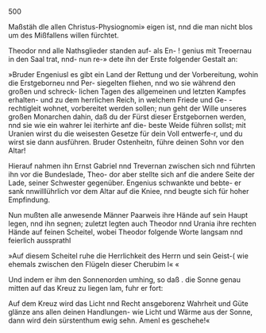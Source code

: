 500

Maßstäh dle allen Christus-Physiognomi» eigen ist, nnd
die man nicht blos um des Mißfallens willen fürchtet.

Theodor nnd alle Nathsglieder standen auf- als En- !
genius mit Treoernau in den Saal trat, nnd- nun re-»
dete ihn der Erste folgender Gestalt an:

»Bruder Engeniusl es gibt ein Land der Rettung
und der Vorbereitung, wohin die Erstgeborneu nnd Per-
siegelten fliehen, nnd wo sie während den großen und schreck-
lichen Tagen des allgemeinen und letzten Kampfes erhalten-
und zu dem herrlichen Reich, in welchem Friede und Ge-
-rechtigleit wohnet, vorbereitet werden sollen; nun geht der
Wille unseres großen Monarchen dahin, daß du der Fürst
dieser Erstgebornen werden, nnd sie wie ein wahrer lei
iterhirte anf die- beste Weide führen sollst; mit Uranien
wirst du die weisesten Gesetze für dein Voll entwerfe-r, und
du wirst sie dann ausführen. Bruder Ostenheitn, führe
deinen Sohn vor den Altar!

Hierauf nahmen ihn Ernst Gabriel nnd Trevernan
zwischen sich nnd führten ihn vor die Bundeslade, Theo-
dor aber stellte sich anf die andere Seite der Lade, seiner
Schwester gegenüber. Engenius schwankte und bebte-
er sank nnwilllührlich vor dem Altar auf die Kniee, nnd
beugte sich für hoher Empfindung.

Nun mußten alle anwesende Männer Paarweis ihre Hände
auf sein Haupt legen, nnd ihn segnen; zuletzt legten auch
Theodor nnd Urania ihre rechten Hände auf feinen
Scheitel, wobei Theodor folgende Worte langsam nnd
feierlich aussprathl

»Auf diesem Scheitel ruhe die Herrlichkeit des Herrn
und sein Geist-( wie ehemals zwischen den Flügeln dieser
Cherubim l« «

Und indem er ihm den Sonnenorden umhing, so daß
. die Sonne genau mitten auf das Kreuz zu liegen lam, fuhr
er fort:

Auf dem Kreuz wird das Licht nnd Recht ansgeborenz
Wahrheit und Güte glänze ans allen deinen Handlungen-
wie Licht und Wärme aus der Sonne, dann wird dein
sürstenthum ewig sehn. Amenl es geschehe!«


